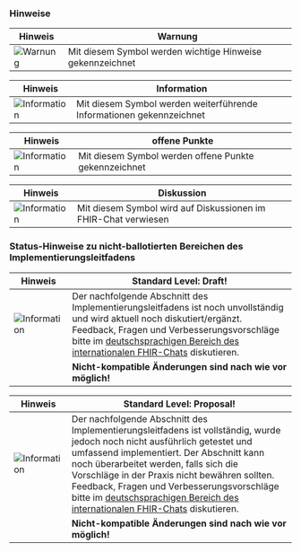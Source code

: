 ### Hinweise

| Hinweis | Warnung |
|---------|---------------------|
|![Warnung](https://wiki.hl7.de/images/thumb/Attention_icon.svg/100px-Attention_icon.svg.png)| Mit diesem Symbol werden wichtige Hinweise gekennzeichnet |

| Hinweis | Information |
|---------|---------------------|
|![Information](https://wiki.hl7.de/images/thumb/Information_icon.svg/100px-Information_icon.svg.png)| Mit diesem Symbol werden weiterführende Informationen gekennzeichnet |

| Hinweis | offene Punkte |
|---------|---------------------|
|![Information](https://wiki.hl7.de/images/thumb/Under_construction_icon-blue.svg/100px-Under_construction_icon-blue.svg.png)| Mit diesem Symbol werden offene Punkte gekennzeichnet |

| Hinweis | Diskussion |
|---------|---------------------|
|![Information](https://wiki.hl7.de/images/thumb/Talk.svg/100px-Talk.svg.png)| Mit diesem Symbol wird auf Diskussionen im FHIR-Chat verwiesen |


### Status-Hinweise zu nicht-ballotierten Bereichen des Implementierungsleitfadens
| Hinweis | Standard Level: Draft!|
|---------|---------------------|
|![Information](https://wiki.hl7.de/images/thumb/Under_construction_icon-blue.svg/100px-Under_construction_icon-blue.svg.png)| Der nachfolgende Abschnitt des Implementierungsleitfadens ist noch unvollständig und wird aktuell noch diskutiert/ergänzt. Feedback, Fragen und Verbesserungsvorschläge bitte im [deutschsprachigen Bereich des internationalen FHIR-Chats](https://chat.fhir.org/#narrow/stream/179183-german-(d-a-ch)) diskutieren.|
| | **Nicht-kompatible Änderungen sind nach wie vor möglich!** |

| Hinweis | Standard Level: Proposal!|
|---------|---------------------|
|![Information](https://wiki.hl7.de/images/thumb/Under_construction_icon-blue.svg/100px-Under_construction_icon-blue.svg.png)| Der nachfolgende Abschnitt des Implementierungsleitfadens ist vollständig, wurde jedoch noch nicht ausführlich getestet und umfassend implementiert. Der Abschnitt kann noch überarbeitet werden, falls sich die Vorschläge in der Praxis nicht bewähren sollten. Feedback, Fragen und Verbesserungsvorschläge bitte im [deutschsprachigen Bereich des internationalen FHIR-Chats](https://chat.fhir.org/#narrow/stream/179183-german-(d-a-ch)) diskutieren.|
| | **Nicht-kompatible Änderungen sind nach wie vor möglich!** |
